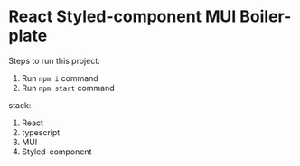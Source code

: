 # React Styled-component MUI Boiler-plate

Steps to run this project:

1. Run `npm i` command
2. Run `npm start` command

stack:

1. React
2. typescript
3. MUI
4. Styled-component
